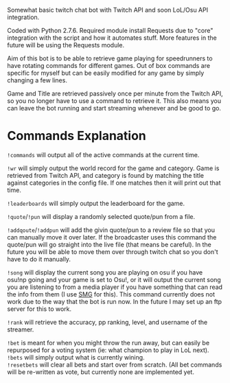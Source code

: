Somewhat basic twitch chat bot with Twitch API and soon LoL/Osu API integration.

Coded with Python 2.7.6.  Required module install Requests due to "core" integration with the script and how it automates stuff.  More features in the future will be using the Requests module.

Aim of this bot is to be able to retrieve game playing for speedrunners to have rotating commands for different games.  Out of box commands are specific for myself but can be easily modified for any game by simply changing a few lines.

Game and Title are retrieved passively once per minute from the Twitch API, so you no longer have to use a command to retrieve it.  This also means you can leave the bot running and start streaming whenever and be good to go.

Commands Explanation
====================
`!commands` will output all of the active commands at the current time.

`!wr` will simply output the world record for the game and category.  Game is retrieved from Twitch API, and category is found by matching the title against categories in the config file.  If one matches then it will print out that time.

`!leaderboards` will simply output the leaderboard for the game.

`!quote`/`!pun` will display a randomly selected quote/pun from a file.

`!addqoute`/`!addpun` will add the givin quote/pun to a review file so that you can manually move it over later.  If the broadcaster uses this command the quote/pun will go straight into the live file (that means be careful).  In the future you will be able to move them over through twitch chat so you don't have to do it manually.

`!song` will display the current song you are playing on osu if you have osu!np going and your game is set to Osu!, or it will output the current song you are listening to from a media player if you have something that can read the info from them (I use [SMG](http://obsproject.com/forum/threads/smg-now-playing.12744/) for this).  This command currently does not work due to the way that the bot is run now.  In the future I may set up an ftp server for this to work.

`!rank` will retrieve the accuracy, pp ranking, level, and username of the streamer.

`!bet` is meant for when you might throw the run away, but can easily be repurposed for a voting system (ie: what champion to play in LoL next).  
`!bets` will simply output what is currently wining.  
`!resetbets` will clear all bets and start over from scratch.
(All bet commands will be re-written as vote, but currently none are implemented yet.
